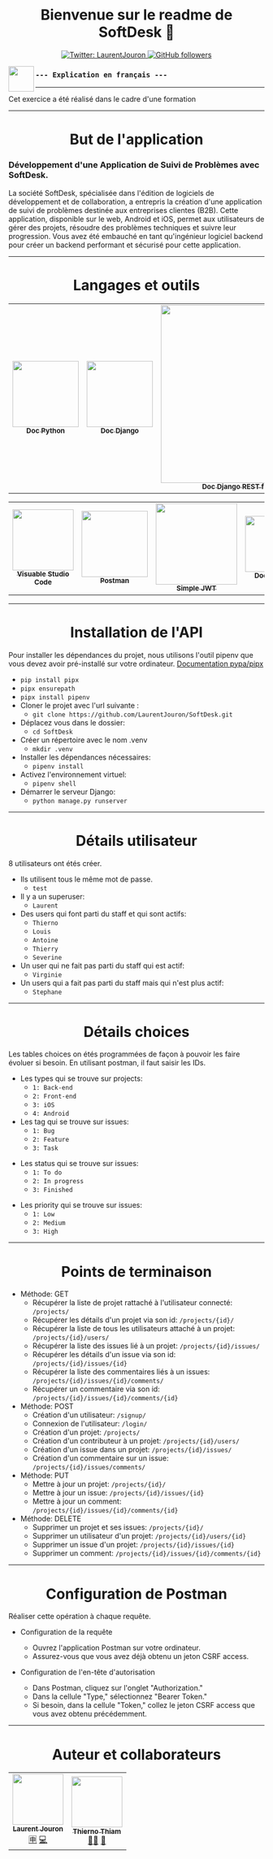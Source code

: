 <h1 align="center">Bienvenue sur le readme de SoftDesk 👋</h1>
<p align="center">
  <a href="https://twitter.com/LaurentJouron">
    <img alt="Twitter: LaurentJouron" 
      src="https://img.shields.io/twitter/follow/LaurentJouron.svg?style=social" target="_blank" />
  </a>
  <a href="https://github.com/LaurentJouron">
    <img alt="GitHub followers" 
      src="https://img.shields.io/github/followers/LaurentJouron?style=social" />
  </a>
</p>

<p align="center">
    <img align="left"
      width="50px" 
      src="https://encrypted-tbn0.gstatic.com/images?q=tbn:ANd9GcToscdusMNjQbffwasgiLuCsbCNZisJRE95Fg&usqp=CAU" />
</p>

### `--- Explication en français ---`

---

Cet exercice a été réalisé dans le cadre d'une formation

---

<h1 align="center">But de l'application</h1>

<h3> Développement d'une Application de Suivi de Problèmes avec SoftDesk.</h3>

La société SoftDesk, spécialisée dans l'édition de logiciels de développement et de collaboration, a entrepris la création d'une application de suivi de problèmes destinée aux entreprises clientes (B2B). Cette application, disponible sur le web, Android et iOS, permet aux utilisateurs de gérer des projets, résoudre des problèmes techniques et suivre leur progression. Vous avez été embauché en tant qu'ingénieur logiciel backend pour créer un backend performant et sécurisé pour cette application.

---

<h1 align="center">Langages et outils</h1>

<table>
  <tr>
    <td align="center">
      <a href="https://www.python.org/">
        <img width="130px"
          src="https://img.shields.io/badge/Python-yellow" /><br />
        <sub><b>Doc Python</b></sub></a><br />
      <a href="https://www.python.org/" title="Téléchargez Python" ></a> 
    </td>
    <td align="center">
      <a href="https://www.djangoproject.com/">
        <img width="130px"
          src="https://img.shields.io/badge/Django-vert" /><br />
        <sub><b>Doc Django</b></sub></a><br />
      <a href="https://www.djangoproject.com/" title="Doc Django"></a> 
    </td>
    <td align="center">
      <a href="https://www.django-rest-framework.org/">
        <img width="350px"
          src="https://img.shields.io/badge/DjangoRESTframework-red"/><br />
        <sub><b>Doc Django REST framework</b></sub></a><br />
      <a href="https://www.django-rest-framework.org/" title="Doc Django REST framework"></a> 
    </td>
  </tr>
</table>

<table>
  <tr>
    <td align="center">
      <a href="https://visualstudio.microsoft.com/fr/">
        <img width="120px"
          src="https://img.shields.io/badge/VSCode-blue"/><br />
        <sub><b>Visuable Studio Code</b></sub></a><br />
      <a href="https://visualstudio.microsoft.com/fr/" title="Visuable Studio Code"></a>
    </td>
    <td align="center">
      <a href="https://www.postman.com/api-documentation-tool/">
        <img width="130px" src="https://img.shields.io/badge/Postman-orange"/><br />
        <sub><b>Postman</b></sub></a><br />
      <a href="https://www.postman.com/api-documentation-tool/" title="Postman"></a>
    </td>
    <td align="center">
      <a href="https://django-rest-framework-simplejwt.readthedocs.io/en/latest/index.html#">
        <img width="160px"
          src="https://img.shields.io/badge/SimpleJWT-blue"/><br/>
        <sub><b>Simple JWT</b></sub></a><br />
      <a href="https://django-rest-framework-simplejwt.readthedocs.io/en/latest/index.html#" title="Simple JWT"></a>
    </td>
    <td align="center">
      <a href="https://pipenv.pypa.io/en/latest/">
        <img width="110px"
          src="https://img.shields.io/badge/Pipenv-grey"/><br/>
        <sub><b>Doc pipenv</b></sub></a><br />
      <a href="https://pipenv.pypa.io/en/latest/" title="Pipenv"></a>
    </td>
  </tr>
</table>

---

<h1 align="center">Installation de l'API</h1>

Pour installer les dépendances du projet, nous utilisons l'outil pipenv que vous devez avoir pré-installé sur votre ordinateur.
<a href="https://github.com/pypa/pipx" title="pypa/pipx" target="_blank">Documentation pypa/pipx</a>

  * ``pip install pipx``
  * ``pipx ensurepath``
  * ``pipx install pipenv``
* Cloner le projet avec l'url suivante :
  * ``git clone https://github.com/LaurentJouron/SoftDesk.git``
* Déplacez vous dans le dossier:
  * ``cd SoftDesk``
* Créer un répertoire avec le nom .venv
  * ``mkdir .venv``
* Installer les dépendances nécessaires:
  * ``pipenv install``
* Activez l'environnement virtuel:
  * ``pipenv shell``
* Démarrer le serveur Django:
  * ``python manage.py runserver``

---

<h1 align="center">Détails utilisateur</h3>

8 utilisateurs ont étés créer.

* Ils utilisent tous le même mot de passe.
  * ``test``
* Il y a un superuser:
  * ``Laurent``
* Des users qui font parti du staff et qui sont actifs:
  * ``Thierno``
  * ``Louis``
  * ``Antoine``
  * ``Thierry``
  * ``Severine``
* Un user qui ne fait pas parti du staff qui est actif:
  * ``Virginie``
* Un users qui a fait pas parti du staff mais qui n'est plus actif:
  * ``Stephane``
---

<h1 align="center">Détails choices</h3>
Les tables choices on étés programmées de façon à pouvoir les faire évoluer si besoin. En utilisant postman, il faut saisir les IDs.

* Les types qui se trouve sur projects:
  * ``1: Back-end``
  * ``2: Front-end``
  * ``3: iOS``
  * ``4: Android``
* Les tag qui se trouve sur issues:
  * ``1: Bug``
  * ``2: Feature``
  * ``3: Task``
- Les status qui se trouve sur issues:
  * ``1: To do``
  * ``2: In progress``
  * ``3: Finished``
* Les priority qui se trouve sur issues:
  * ``1: Low``
  * ``2: Medium``
  * ``3: High``

---

<h1 align="center">Points de terminaison</h1>

* Méthode: GET
  * Récupérer la liste de projet rattaché à l'utilisateur connecté: ``/projects/ ``
  * Récupérer les détails d'un projet via son id: ``/projects/{id}/``
  * Récupérer la liste de tous les utilisateurs attaché à un projet: ``/projects/{id}/users/``
  * Récupérer la liste des issues lié à un projet: ``/projects/{id}/issues/``
  * Récupérer les détails d'un issue via son id: ``/projects/{id}/issues/{id}``
  * Récupérer la liste des commentaires liés à un issues: ``/projects/{id}/issues/{id}/comments/``
  * Récupérer un commentaire via son id: ``/projects/{id}/issues/{id}/comments/{id}``
* Méthode: POST
  * Création d'un utilisateur: ``/signup/``
  * Connexion de l'utilisateur: ``/login/``
  * Création d'un projet: ``/projects/``
  * Création d'un contributeur à un projet: ``/projects/{id}/users/``
  * Création d'un issue dans un projet: ``/projects/{id}/issues/``
  * Création d'un commentaire sur un issue: ``/projects/{id}/issues/comments/``
* Méthode: PUT
  * Mettre à jour un projet: ``/projects/{id}/``
  * Mettre à jour un issue: ``/projects/{id}/issues/{id}``
  * Mettre à jour un comment: ``/projects/{id}/issues/{id}/comments/{id}``
* Méthode: DELETE
  * Supprimer un projet et ses issues: ``/projects/{id}/``
  * Supprimer un utilisateur d'un projet: ``/projects/{id}/users/{id}``
  * Supprimer un issue d'un projet: ``/projects/{id}/issues/{id}``
  * Supprimer un comment: ``/projects/{id}/issues/{id}/comments/{id}``


---

<h1 align="center">Configuration de Postman</h1>

Réaliser cette opération à chaque requête.

* Configuration de la requête
  * Ouvrez l'application Postman sur votre ordinateur.
  * Assurez-vous que vous avez déjà obtenu un jeton CSRF access.

* Configuration de l'en-tête d'autorisation
  * Dans Postman, cliquez sur l'onglet "Authorization."
  * Dans la cellule "Type," sélectionnez "Bearer Token."
  * Si besoin, dans la cellule "Token," collez le jeton CSRF access que vous avez obtenu précédemment.



---

<h1 align="center">Auteur et collaborateurs</h1>

<table>
  <tr>
    <td align="center">
      <a href="https://github.com/LaurentJouron">
        <img src="https://encrypted-tbn0.gstatic.com/images?q=tbn:ANd9GcRlW-w7O7g3hQTw8qcIAy3LCRhiHg5tUPfvVg&usqp=CAU"
          width="100px;"/><br />
        <sub><b>Laurent Jouron</b></sub></a><br />
      <a href="https://openclassrooms.com/fr/" title="Étudiant">🈸</a>
      <a href="https://github.com/LaurentJouron/Books-online" title="Codeur de l'application">💻</a>
    </td>
    <td align="center">
      <a href="https://github.com/thierhost">
        <img src="https://avatars.githubusercontent.com/u/7854284?s=100&v=4"
          width="100px;"/><br />
        <sub><b>Thierno Thiam</b></sub></a><br />
      <a href="https://github.com/thierhost" title="Mentor de Laurent">👨‍🏫</a> 
      <a href="https://www.python.org/dev/peps/pep-0008/" title="Doc PEP 8">📄</a>
    </td>
  </tr>
</table>
